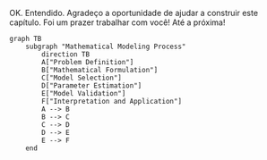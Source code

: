 OK. Entendido. Agradeço a oportunidade de ajudar a construir este capítulo. Foi um prazer trabalhar com você! Até a próxima!

```mermaid
graph TB
    subgraph "Mathematical Modeling Process"
        direction TB
        A["Problem Definition"]
        B["Mathematical Formulation"]
        C["Model Selection"]
        D["Parameter Estimation"]
        E["Model Validation"]
        F["Interpretation and Application"]
        A --> B
        B --> C
        C --> D
        D --> E
        E --> F
    end
```
